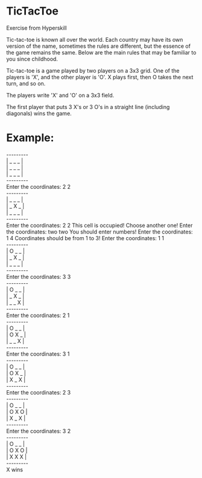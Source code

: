 # TicTacToe
Exercise from Hyperskill

Tic-tac-toe is known all over the world. Each country may have its own version of the name, sometimes the rules are different, but the essence of the game remains the same. Below are the main rules that may be familiar to you since childhood.

Tic-tac-toe is a game played by two players on a 3x3 grid. One of the players is 'X', and the other player is 'O'. X plays first, then O takes the next turn, and so on.

The players write 'X' and 'O' on a 3x3 field.

The first player that puts 3 X's or 3 O's in a straight line (including diagonals) wins the game.

# Example:

---------</br>
| _ _ _ |</br>
| _ _ _ |</br>
| _ _ _ |</br>
---------</br>
Enter the coordinates: 2 2</br>
---------</br>
| _ _ _ |</br>
| _ X _ |</br>
| _ _ _ |</br>
---------</br>
Enter the coordinates: 2 2
This cell is occupied! Choose another one!
Enter the coordinates: two two
You should enter numbers!
Enter the coordinates: 1 4
Coordinates should be from 1 to 3!
Enter the coordinates: 1 1</br>
---------</br>
| O _ _ |</br>
| _ X _ |</br>
| _ _ _ |</br>
---------</br>
Enter the coordinates: 3 3</br>
---------</br>
| O _  _ |</br>
| _  X  _ |</br>
| _  _  X |</br>
---------</br>
Enter the coordinates: 2 1</br>
---------</br>
| O _ _ |</br>
| O X _ |</br>
| _ _ X |</br>
---------</br>
Enter the coordinates: 3 1</br>
---------</br>
| O _ _ |</br>
| O X _ |</br>
| X _ X |</br>
---------</br>
Enter the coordinates: 2 3</br>
---------</br>
| O _ _ |</br>
| O X O |</br>
| X _ X |</br>
---------</br>
Enter the coordinates: 3 2</br>
---------</br>
| O _  _ |</br>
| O X O |</br>
| X X X |</br>
---------</br>
X wins

